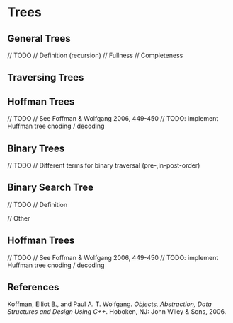 # Trees

## General Trees

// TODO
// Definition (recursion)
// Fullness
// Completeness

## Traversing Trees

## Hoffman Trees

// TODO
// See Foffman & Wolfgang 2006, 449-450
// TODO: implement Huffman tree cnoding / decoding

## Binary Trees

// TODO
// Different terms for binary traversal (pre-,in-post-order)

## Binary Search Tree

// TODO
// Definition





// Other
## Hoffman Trees

// TODO
// See Foffman & Wolfgang 2006, 449-450
// TODO: implement Huffman tree cnoding / decoding

















## References

Koffman, Elliot B., and Paul A. T. Wolfgang. _Objects, Abstraction, Data Structures and Design Using C++_. Hoboken, NJ: John Wiley &amp; Sons, 2006.
